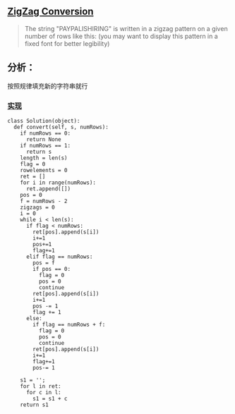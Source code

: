 ## [ZigZag Conversion](https://leetcode.com/problems/zigzag-conversion/#/description)

>The string "PAYPALISHIRING" is written in a zigzag pattern on a given number of rows like this: (you may want to display this pattern in a fixed font for better legibility)

## 分析：

按照规律填充新的字符串就行

### [实现](../sourcecode/ZigZagConversion.py)
```
class Solution(object):
  def convert(self, s, numRows):
    if numRows == 0:
      return None
    if numRows == 1:
      return s
    length = len(s)
    flag = 0
    rowelements = 0
    ret = []
    for i in range(numRows):
      ret.append([])
    pos = 0
    f = numRows - 2 
    zigzags = 0
    i = 0
    while i < len(s):
      if flag < numRows:
        ret[pos].append(s[i])
        i+=1
        pos+=1
        flag+=1
      elif flag == numRows:
        pos = f
        if pos == 0:
          flag = 0
          pos = 0
          continue
        ret[pos].append(s[i])
        i+=1
        pos -= 1
        flag += 1
      else:
        if flag == numRows + f:
          flag = 0
          pos = 0
          continue
        ret[pos].append(s[i])
        i+=1
        flag+=1
        pos-= 1

    s1 = '';
    for l in ret:
      for c in l:
        s1 = s1 + c
    return s1
```
